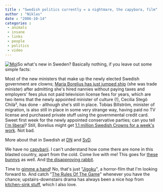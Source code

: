```yaml
---
title : "Swedish politics currently = a nightmare, the capybara, film"
author : "Niklas"
date : "2006-10-14"
categories : 
 - animals
 - insane
 - links
 - people
 - politics
 - video
---
```


[![Moi](http://static.flickr.com/118/269146248_c90a326659_m.jpg)](http://flickr.com/photos/pivic/269146248)So what's new in Sweden? Basically nothing, if you leave out some simple facts:

Most of the new ministers that make up the newly elected Swedish government are clowns; [Maria Borelius has just jumped ship](http://news.bbc.co.uk/2/hi/europe/6051220.stm) (she was trade minister) after admitting she's hired nannies without paying taxes and employers' fees plus not paid television license fees for years, which are two items that the newly appointed minister of culture (!), Cecilia Stegö Chilà², has done - although she's still in place. Tobias Billström, minister of migration, is also still in place in some very strange way, having paid no TV license and purchased private stuff using the governmental credit card. Sweet first week for the newly appointed conservative parties; can you tell [I'm liberal](http://www.threadless.com/product/628/Breaking_Up_Is_Hard_To_Do)? Still, Borelius might get [1.1 million Swedish Crowns for a week's work](http://www.dn.se/DNet/jsp/polopoly.jsp?d=145&a=580572). Not bad.

More about that in Swedish at [DN](http://www.dn.se/DNet/jsp/polopoly.jsp?d=1042&a=580482&previousRenderType=1) and [SvD](http://www.svd.se/dynamiskt/inrikes/did_13858789.asp).

We have no [capybarii](http://www.exzooberance.com/virtual%20zoo/they%20walk/capybara/Capybara%20485055.jpg). I can't understand how come there are none in this blasted country, apart from the cold. Come live with me! This goes for [these bunnys](http://mfrost.typepad.com/photos/uncategorized/bunnehs.jpg) as well. And [the disapproving rabbit](http://www.birdchick.com/adventures/rabbit/index3.html).

Time to [gimme a hand](http://www.criterionco.com/asp/release.asp?id=352)! No, that's just "[Jigoku](http://www.criterionco.com/asp/release.asp?id=352)", a horror-film that I'm looking forward to. And catch "[The Rules Of The Game](http://www.janusfilms.com/rulesofthegame/trailers.html)" whenever you have the chance; upstairs-downstairs drama has always been a nice hop from [kitchen-sink stuff](http://www.imdb.com/title/tt0054269), which I also love.
